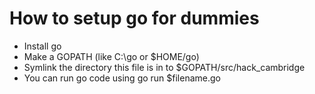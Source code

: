 # How to setup go for dummies

* Install go
* Make a GOPATH (like C:\go or $HOME/go)
* Symlink the directory this file is in to $GOPATH/src/hack_cambridge
* You can run go code using go run $filename.go
